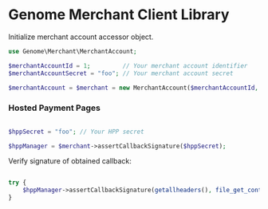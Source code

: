 Genome Merchant Client Library
==============================

Initialize merchant account accessor object.

```php
use Genome\Merchant\MerchantAccount;

$merchantAccountId = 1;         // Your merchant account identifier
$merchantAccountSecret = "foo"; // Your merchant account secret

$merchantAccount = $merchant = new MerchantAccount($merchantAccountId, $merchantAccountSecret);
```


### Hosted Payment Pages

```php

$hppSecret = "foo"; // Your HPP secret

$hppManager = $merchant->assertCallbackSignature($hppSecret);
```

Verify signature of obtained callback:
```php

try {
    $hppManager->assertCallbackSignature(getallheaders(), file_get_contents('php://input'));
}

```